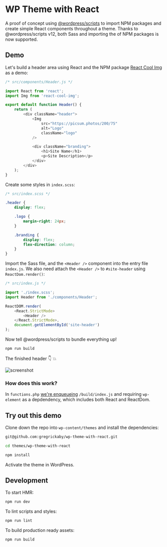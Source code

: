 # WP Theme with React

A proof of concept using [@wordpress/scripts](https://developer.wordpress.org/block-editor/packages/packages-scripts/) to import NPM packages and create simple React components throughout a theme. Thanks to @wordpress/scripts v12, both Sass and importing the of NPM packages is now supported.

## Demo

Let's build a header area using React and the NPM package [React Cool Img](https://github.com/wellyshen/react-cool-img) as a demo:

```js
/* src/components/Header.js */

import React from 'react';
import Img from 'react-cool-img';

export default function Header() {
	return (
		<div className="header">
			<Img
				src="https://picsum.photos/200/75"
				alt="Logo"
				className="logo"
			/>

			<div className="branding">
				<h1>Site Name</h1>
				<p>Site Description</p>
			</div>
		</div>
	);
}
```

Create some styles in `index.scss`:

```scss
/* src/index.scss */

.header {
	display: flex;

	.logo {
		margin-right: 24px;
	}

	.branding {
		display: flex;
		flex-direction: column;
	}
}
```

Import the Sass file, and the `<Header />` component into the entry file `index.js`. We also need attach the `<Header />` to `#site-header` using `ReactDom.render()`:

```js
/* src/index.js */

import './index.scss';
import Header from './components/Header';

ReactDOM.render(
	<React.StrictMode>
		<Header />
	</React.StrictMode>,
	document.getElementById('site-header')
);
```

Now tell @wordpress/scripts to bundle everything up!

```bash
npm run build
```

The finished header 👇 💥

![screenshot](https://dl.dropbox.com/s/jseox2sxbk84fko/Screenshot%202020-07-15%2014.57.27.png?dl=0)

### How does this work?

In `functions.php` [we're enqueueing](https://github.com/gregrickaby/wp-theme-with-react/blob/master/functions.php#L23) `/build/index.js` and requiring `wp-element` as a depdendency, which includes both React and ReactDom.

## Try out this demo

Clone down the repo into `wp-content/themes` and install the dependencies:

```bash
git@github.com:gregrickaby/wp-theme-with-react.git
```

```bash
cd themes/wp-theme-with-react
```

```bash
npm install
```

Activate the theme in WordPress.

## Development

To start HMR:

```bash
npm run dev
```

To lint scripts and styles:

```bash
npm run lint
```

To build production ready assets:

```bash
npm run build
```
